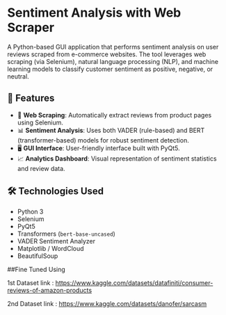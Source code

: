 # Sentiment Analysis with Web Scraper

A Python-based GUI application that performs sentiment analysis on user reviews scraped from e-commerce websites. The tool leverages web scraping (via Selenium), natural language processing (NLP), and machine learning models to classify customer sentiment as positive, negative, or neutral.

## 🚀 Features

- 🔎 **Web Scraping**: Automatically extract reviews from product pages using Selenium.
- 📊 **Sentiment Analysis**: Uses both VADER (rule-based) and BERT (transformer-based) models for robust sentiment detection.
- 🖥️ **GUI Interface**: User-friendly interface built with PyQt5.
- 📈 **Analytics Dashboard**: Visual representation of sentiment statistics and review data.

## 🛠️ Technologies Used

- Python 3
- Selenium
- PyQt5
- Transformers (`bert-base-uncased`)
- VADER Sentiment Analyzer
- Matplotlib / WordCloud
- BeautifulSoup


##Fine Tuned Using

1st Dataset link : https://www.kaggle.com/datasets/datafiniti/consumer-reviews-of-amazon-products

2nd Dataset link : https://www.kaggle.com/datasets/danofer/sarcasm
